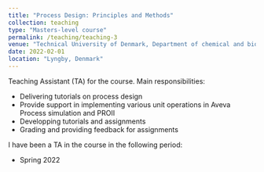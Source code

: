 ```yaml
---
title: "Process Design: Principles and Methods"
collection: teaching
type: "Masters-level course"
permalink: /teaching/teaching-3
venue: "Technical University of Denmark, Department of chemical and biochemical engineering"
date: 2022-02-01
location: "Lyngby, Denmark"
---
```


Teaching Assistant (TA) for the course. Main responsibilities:
* Delivering tutorials on process design
* Provide support in implementing various unit operations in Aveva Process simulation and PROII
* Developping tutorials and assignments
* Grading and providing feedback for assignments


I have been a TA in the course in the following period:
* Spring 2022


